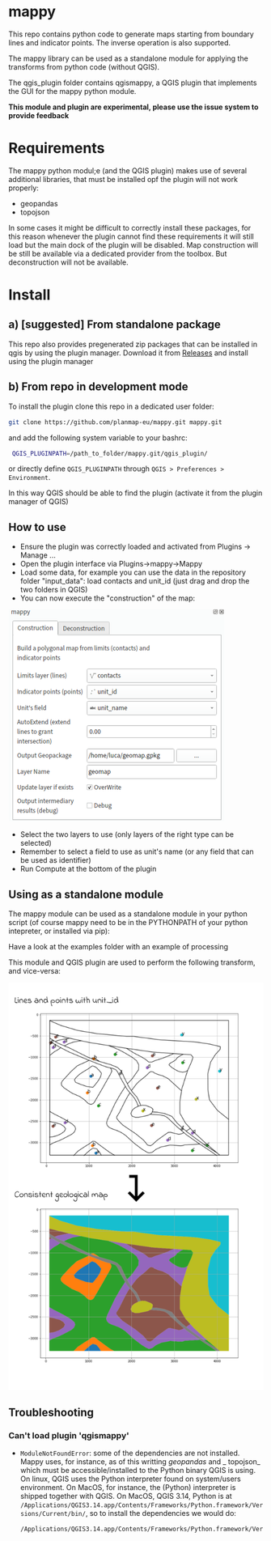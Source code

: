 # mappy

This repo contains python code to generate maps starting from boundary lines and indicator points. The inverse operation is also supported.

The mappy library can be used as a standalone module for applying the transforms from python code (without QGIS).

The qgis_plugin folder contains qgismappy, a QGIS plugin that implements the GUI for the mappy python module.

**This module and plugin are experimental, please use the issue system to provide feedback**

# Requirements
The mappy python modul;e (and the QGIS plugin) makes use of several additional libraries, that must be installed opf the plugin will not work properly:

 - geopandas
 - topojson
 
 In some cases it might be difficult to correctly install these packages, for this reason whenever the plugin cannot find these requirements it will still load but the main dock of the plugin will be disabled. Map construction will be still be available via a dedicated provider from the toolbox. But deconstruction will not be available.
 
# Install

## a) [suggested] From standalone package
This repo also provides pregenerated zip packages that can be installed in qgis by using the plugin manager.
Download it from [Releases](https://github.com/planmap-eu/mappy/releases) and install using the plugin manager


## b) From repo in development mode

To install the plugin clone this repo in a dedicated user folder:

```bash
git clone https://github.com/planmap-eu/mappy.git mappy.git
```
 
 and add the following system variable to your bashrc:

```bash
 QGIS_PLUGINPATH=/path_to_folder/mappy.git/qgis_plugin/
```

 or directly define `QGIS_PLUGINPATH` through `QGIS > Preferences > Environment`.
 
In this way QGIS should be able to find the plugin (activate it from the plugin manager of QGIS)


## How to use

- Ensure the plugin was correctly loaded and activated from Plugins -> Manage ...
- Open the plugin interface via Plugins->mappy->Mappy
- Load some data, for example you can use the data in the repository folder "input_data": load contacts and unit_id (just drag and drop the two folders in QGIS)
- You can now execute the "construction" of the map:

![woops, missing image](images/construct.png)

- Select the two layers to use (only layers of the right type can be selected)
- Remember to select a field to use as unit's name (or any field that can be used as identifier)
- Run Compute at the bottom of the plugin

## Using as a standalone module
The mappy module can be used as a standalone module in your python script (of course mappy need to be in the PYTHONPATH of your  python intepreter, or installed via pip):

Have a look at the examples folder with an example of processing


This module and QGIS plugin are used to perform the following transform, and vice-versa:

![woops, missing image](images/example.png)

## Troubleshooting

### Can't load plugin 'qgismappy'

* `ModuleNotFoundError`: some of the dependencies are not installed. Mappy uses, for instance, as of this writting _geopandas_ and _ topojson_ which must be accessible/installed to the Python binary QGIS is using. On linux, QGIS uses the Python interpreter found on system/users environment. On MacOS, for instance, the (Python) interpreter is shipped together with QGIS.
  On MacOS, QGIS 3.14, Python is at `/Applications/QGIS3.14.app/Contents/Frameworks/Python.framework/Versions/Current/bin/`, so to install the dependencies we would do:
  ```bash
  /Applications/QGIS3.14.app/Contents/Frameworks/Python.framework/Versions/Current/bin/python3 -m pip install geopandas topojson
  ```
  
